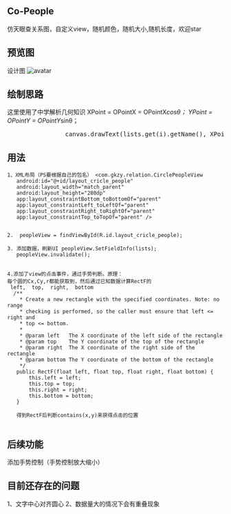 
## Co-People

仿天眼查关系图，自定义view，随机颜色，随机大小,随机长度，欢迎star

## 预览图


设计图
![avatar](https://github.com/chenhua1008611/Co-People/blob/master/CoPeople/images/1234.png)


## 绘制思路
这里使用了中学解析几何知识   XPoint = OPointX = OPointX*cosθ； YPoint = OPointY = OPointY*sinθ；
<pre class=”brush: java; gutter: true;”>                canvas.drawText(lists.get(i).getName(), XPoint + (float) Math.cos(pere * i + 5) * radius[i % radius.length] - 30, YPoint + (float) Math.sin(pere * i + 5) * radius[i % radius.length] + 35, paint);
</pre>


## 用法
 ```
 1、XML布局（PS要根据自己的包名） <com.gkzy.relation.CirclePeopleView
    android:id="@+id/layout_cricle_people"
    android:layout_width="match_parent"
    android:layout_height="280dp"
    app:layout_constraintBottom_toBottomOf="parent"
    app:layout_constraintLeft_toLeftOf="parent"
    app:layout_constraintRight_toRightOf="parent"
    app:layout_constraintTop_toTopOf="parent" />
   
        
 2.  peopleView = findViewById(R.id.layout_cricle_people);

 3. 添加数据，刷新UI peopleView.SetFieldInfo(lists);
    peopleView.invalidate();
    
    
 4.添加了view的点击事件，通过手势判断。原理：
 每个圆的Cx,Cy,r都能获取到，然后通过已知数据计算RectF的
  left,  top,  right,  bottom
   /**
     * Create a new rectangle with the specified coordinates. Note: no range
     * checking is performed, so the caller must ensure that left <= right and
     * top <= bottom.
     *
     * @param left   The X coordinate of the left side of the rectangle
     * @param top    The Y coordinate of the top of the rectangle
     * @param right  The X coordinate of the right side of the rectangle
     * @param bottom The Y coordinate of the bottom of the rectangle
     */
    public RectF(float left, float top, float right, float bottom) {
        this.left = left;
        this.top = top;
        this.right = right;
        this.bottom = bottom;
    }
    
    得到RectF后判断contains(x,y)来获得点击的位置
  
  ```
  
 ## 后续功能
  添加手势控制（手势控制放大缩小）

## 目前还存在的问题 
  1、文字中心对齐圆心
  2、数据量大的情况下会有重叠现象


